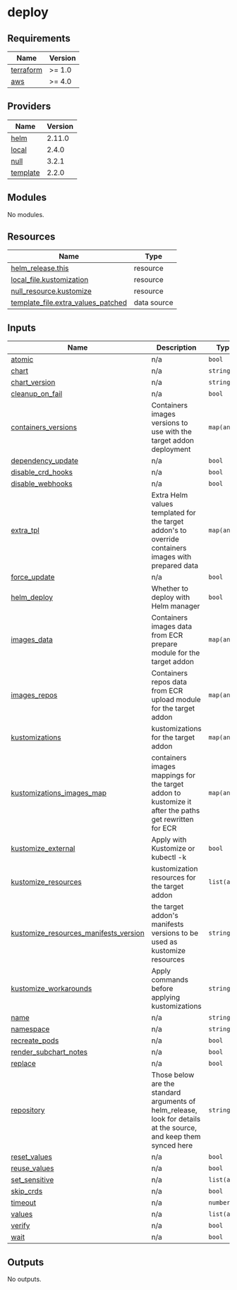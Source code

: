 # deploy

<!-- BEGINNING OF PRE-COMMIT-TERRAFORM DOCS HOOK -->
## Requirements

| Name | Version |
|------|---------|
| <a name="requirement_terraform"></a> [terraform](#requirement\_terraform) | >= 1.0 |
| <a name="requirement_aws"></a> [aws](#requirement\_aws) | >= 4.0 |

## Providers

| Name | Version |
|------|---------|
| <a name="provider_helm"></a> [helm](#provider\_helm) | 2.11.0 |
| <a name="provider_local"></a> [local](#provider\_local) | 2.4.0 |
| <a name="provider_null"></a> [null](#provider\_null) | 3.2.1 |
| <a name="provider_template"></a> [template](#provider\_template) | 2.2.0 |

## Modules

No modules.

## Resources

| Name | Type |
|------|------|
| [helm_release.this](https://registry.terraform.io/providers/hashicorp/helm/latest/docs/resources/release) | resource |
| [local_file.kustomization](https://registry.terraform.io/providers/hashicorp/local/latest/docs/resources/file) | resource |
| [null_resource.kustomize](https://registry.terraform.io/providers/hashicorp/null/latest/docs/resources/resource) | resource |
| [template_file.extra_values_patched](https://registry.terraform.io/providers/hashicorp/template/latest/docs/data-sources/file) | data source |

## Inputs

| Name | Description | Type | Default | Required |
|------|-------------|------|---------|:--------:|
| <a name="input_atomic"></a> [atomic](#input\_atomic) | n/a | `bool` | `null` | no |
| <a name="input_chart"></a> [chart](#input\_chart) | n/a | `string` | `null` | no |
| <a name="input_chart_version"></a> [chart\_version](#input\_chart\_version) | n/a | `string` | `null` | no |
| <a name="input_cleanup_on_fail"></a> [cleanup\_on\_fail](#input\_cleanup\_on\_fail) | n/a | `bool` | `null` | no |
| <a name="input_containers_versions"></a> [containers\_versions](#input\_containers\_versions) | Containers images versions to use with the target addon deployment | `map(any)` | `{}` | no |
| <a name="input_dependency_update"></a> [dependency\_update](#input\_dependency\_update) | n/a | `bool` | `null` | no |
| <a name="input_disable_crd_hooks"></a> [disable\_crd\_hooks](#input\_disable\_crd\_hooks) | n/a | `bool` | `null` | no |
| <a name="input_disable_webhooks"></a> [disable\_webhooks](#input\_disable\_webhooks) | n/a | `bool` | `null` | no |
| <a name="input_extra_tpl"></a> [extra\_tpl](#input\_extra\_tpl) | Extra Helm values templated for the target addon's to override containers images with prepared data | `map(any)` | `{}` | no |
| <a name="input_force_update"></a> [force\_update](#input\_force\_update) | n/a | `bool` | `null` | no |
| <a name="input_helm_deploy"></a> [helm\_deploy](#input\_helm\_deploy) | Whether to deploy with Helm manager | `bool` | `true` | no |
| <a name="input_images_data"></a> [images\_data](#input\_images\_data) | Containers images data from ECR prepare module for the target addon | `map(any)` | <pre>{<br>  "containers": {}<br>}</pre> | no |
| <a name="input_images_repos"></a> [images\_repos](#input\_images\_repos) | Containers repos data from ECR upload module for the target addon | `map(any)` | <pre>{<br>  "repos": {}<br>}</pre> | no |
| <a name="input_kustomizations"></a> [kustomizations](#input\_kustomizations) | kustomizations for the target addon | `map(any)` | `{}` | no |
| <a name="input_kustomizations_images_map"></a> [kustomizations\_images\_map](#input\_kustomizations\_images\_map) | containers images mappings for the target addon to kustomize it after the paths get rewritten for ECR | `map(any)` | `{}` | no |
| <a name="input_kustomize_external"></a> [kustomize\_external](#input\_kustomize\_external) | Apply with Kustomize or kubectl -k | `bool` | `false` | no |
| <a name="input_kustomize_resources"></a> [kustomize\_resources](#input\_kustomize\_resources) | kustomization resources for the target addon | `list(any)` | `[]` | no |
| <a name="input_kustomize_resources_manifests_version"></a> [kustomize\_resources\_manifests\_version](#input\_kustomize\_resources\_manifests\_version) | the target addon's manifests versions to be used as kustomize resources | `string` | `null` | no |
| <a name="input_kustomize_workarounds"></a> [kustomize\_workarounds](#input\_kustomize\_workarounds) | Apply commands before applying kustomizations | `string` | `""` | no |
| <a name="input_name"></a> [name](#input\_name) | n/a | `string` | `null` | no |
| <a name="input_namespace"></a> [namespace](#input\_namespace) | n/a | `string` | `null` | no |
| <a name="input_recreate_pods"></a> [recreate\_pods](#input\_recreate\_pods) | n/a | `bool` | `null` | no |
| <a name="input_render_subchart_notes"></a> [render\_subchart\_notes](#input\_render\_subchart\_notes) | n/a | `bool` | `null` | no |
| <a name="input_replace"></a> [replace](#input\_replace) | n/a | `bool` | `null` | no |
| <a name="input_repository"></a> [repository](#input\_repository) | Those below are the standard arguments of helm\_release, look for details at the source, and keep them synced here | `string` | `null` | no |
| <a name="input_reset_values"></a> [reset\_values](#input\_reset\_values) | n/a | `bool` | `null` | no |
| <a name="input_reuse_values"></a> [reuse\_values](#input\_reuse\_values) | n/a | `bool` | `null` | no |
| <a name="input_set_sensitive"></a> [set\_sensitive](#input\_set\_sensitive) | n/a | `list(any)` | `[]` | no |
| <a name="input_skip_crds"></a> [skip\_crds](#input\_skip\_crds) | n/a | `bool` | `null` | no |
| <a name="input_timeout"></a> [timeout](#input\_timeout) | n/a | `number` | `null` | no |
| <a name="input_values"></a> [values](#input\_values) | n/a | `list(any)` | `null` | no |
| <a name="input_verify"></a> [verify](#input\_verify) | n/a | `bool` | `null` | no |
| <a name="input_wait"></a> [wait](#input\_wait) | n/a | `bool` | `null` | no |

## Outputs

No outputs.
<!-- END OF PRE-COMMIT-TERRAFORM DOCS HOOK -->
